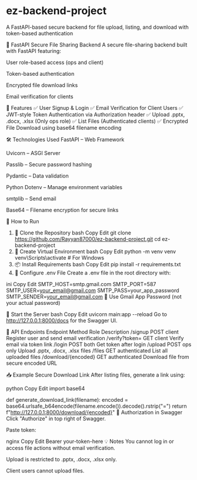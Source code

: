 # ez-backend-project
A FastAPI-based secure backend for file upload, listing, and download with token-based authentication

🔐 FastAPI Secure File Sharing Backend
A secure file-sharing backend built with FastAPI featuring:

User role-based access (ops and client)

Token-based authentication

Encrypted file download links

Email verification for clients

🚀 Features
✅ User Signup & Login
✅ Email Verification for Client Users
✅ JWT-style Token Authentication via Authorization header
✅ Upload .pptx, .docx, .xlsx (Only ops role)
✅ List Files (Authenticated clients)
✅ Encrypted File Download using base64 filename encoding

🛠️ Technologies Used
FastAPI – Web Framework

Uvicorn – ASGI Server

Passlib – Secure password hashing

Pydantic – Data validation

Python Dotenv – Manage environment variables

smtplib – Send email

Base64 – Filename encryption for secure links

🔧 How to Run
1. 📁 Clone the Repository
bash
Copy
Edit
git clone https://github.com/Rayyan87000/ez-backend-project.git
cd ez-backend-project
2. 🐍 Create Virtual Environment
bash
Copy
Edit
python -m venv venv
venv\Scripts\activate  # For Windows
3. 📦 Install Requirements
bash
Copy
Edit
pip install -r requirements.txt
4. 📄 Configure .env File
Create a .env file in the root directory with:

ini
Copy
Edit
SMTP_HOST=smtp.gmail.com
SMTP_PORT=587
SMTP_USER=your_email@gmail.com
SMTP_PASS=your_app_password
SMTP_SENDER=your_email@gmail.com
🔐 Use Gmail App Password (not your actual password)

🔌 Start the Server
bash
Copy
Edit
uvicorn main:app --reload
Go to http://127.0.0.1:8000/docs for the Swagger UI.

📂 API Endpoints
Endpoint	Method	Role	Description
/signup	POST	client	Register user and send email verification
/verify?token=	GET	client	Verify email via token link
/login	POST	both	Get token after login
/upload	POST	ops only	Upload .pptx, .docx, .xlsx files
/files	GET	authenticated	List all uploaded files
/download/{encoded}	GET	authenticated	Download file from secure encoded URL

📥 Example Secure Download Link
After listing files, generate a link using:

python
Copy
Edit
import base64

def generate_download_link(filename):
    encoded = base64.urlsafe_b64encode(filename.encode()).decode().rstrip("=")
    return f"http://127.0.0.1:8000/download/{encoded}"
👮 Authorization in Swagger
Click "Authorize" in top right of Swagger.

Paste token:

nginx
Copy
Edit
Bearer your-token-here
💡 Notes
You cannot log in or access file actions without email verification.

Upload is restricted to .pptx, .docx, .xlsx only.

Client users cannot upload files.

